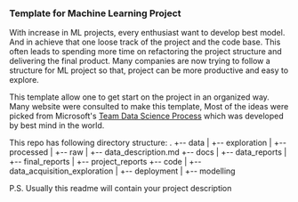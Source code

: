 ### Template for Machine Learning Project

With increase in ML projects, every enthusiast want to develop best model. And in achieve that one loose track of the project and the code base. This often leads to spending more time on refactoring the project structure and delivering the final product. Many companies are now trying to follow a structure for ML project so that, project can be more productive and easy to explore. 

This template allow one to get start on the project in an organized way. Many website were consulted to make this template, Most of the ideas were picked from Microsoft's [Team Data Science Process](https://docs.microsoft.com/en-us/azure/machine-learning/team-data-science-process/overview) which was developed by best mind in the world.

This repo has following directory structure:
.
+-- data
|   +-- exploration
|   +-- processed
|   +-- raw
|   +-- data\_description.md
+-- docs
|   +-- data_reports
|   +-- final_reports
|   +-- project_reports
+-- code
|   +-- data_acquisition_exploration
|   +-- deployment
|   +-- modelling

P.S. Usually this readme will contain your project description

